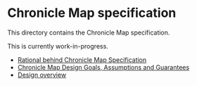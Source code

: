 # Chronicle Map specification

This directory contains the Chronicle Map specification.

This is currently work-in-progress.

 - [Rational behind Chronicle Map Specification](0_purposes.md)
 - [Chronicle Map Design Goals, Assumptions and Guarantees](1_design_goals.md)
 - [Design overview](2_design_overview.md)
